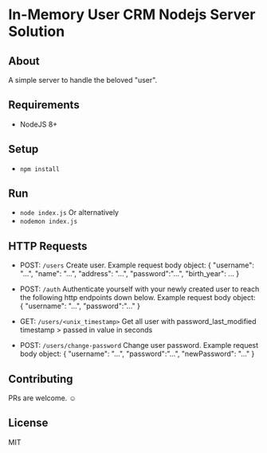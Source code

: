 # In-Memory User CRM Nodejs Server Solution

## About

A simple server to handle the beloved "user".

## Requirements

- NodeJS 8+

## Setup

- `npm install`

## Run

- `node index.js`
  Or alternatively
- `nodemon index.js`

## HTTP Requests

- POST: `/users`
  Create user. Example request body object: {
  "username": "...",
  "name": "...",
  "address": "...",
  "password":"...",
  "birth_year": ...
  }

- POST: `/auth`
  Authenticate yourself with your newly created user to reach the following http endpoints down below. Example request body object: {
  "username": "...",
  "password":"..."
  }

- GET: `/users/<unix_timestamp>`
  Get all user with password_last_modified timestamp > passed in value in seconds

- POST: `/users/change-password`
  Change user password. Example request body object: {
  "username": "...",
  "password":"...",
  "newPassword": "..."
  }

## Contributing

PRs are welcome. ☺️

## License

MIT
